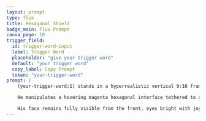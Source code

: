 ```yaml
---
layout: prompt
type: flux
title: Hexagonal Shield
badge_main: Flux Prompt
canva_page: 18
trigger_field:
  id: trigger-word-input
  label: Trigger Word
  placeholder: "give your trigger word"
  default: "your trigger word"
  copy_label: Copy Prompt
  token: "your-trigger-word"
prompt: |
    (your-trigger-word:1) stands in a hyperrealistic vertical 9:16 frame beneath a dense rainforest canopy soaked with fresh rain, mist curling around colossal tree trunks and fern-laden vines.

    He manipulates a hovering magenta hexagonal interface tethered to a vine-covered stone, his plain dark blue T-shirt catching luminous reflections while alien glyphs bloom in the moisture-rich air.

    His face remains fully visible from the front, eyes bright with joy as the interface responds with layered holographic geometry, bathing the dripping foliage in cinematic light.
---
```

